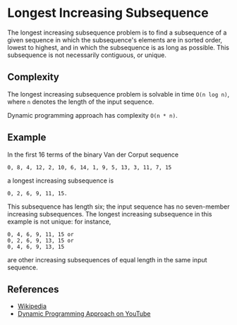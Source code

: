 # Longest Increasing Subsequence

The longest increasing subsequence problem is to find a subsequence of a 
given sequence in which the subsequence's elements are in sorted order, 
lowest to highest, and in which the subsequence is as long as possible. 
This subsequence is not necessarily contiguous, or unique. 

## Complexity

The longest increasing subsequence problem is solvable in 
time `O(n log n)`, where `n` denotes the length of the input sequence.

Dynamic programming approach has complexity `O(n * n)`.

## Example

In the first 16 terms of the binary Van der Corput sequence

```
0, 8, 4, 12, 2, 10, 6, 14, 1, 9, 5, 13, 3, 11, 7, 15
```

a longest increasing subsequence is

```
0, 2, 6, 9, 11, 15.
```

This subsequence has length six; 
the input sequence has no seven-member increasing subsequences. 
The longest increasing subsequence in this example is not unique: for 
instance,

```
0, 4, 6, 9, 11, 15 or
0, 2, 6, 9, 13, 15 or
0, 4, 6, 9, 13, 15
```

are other increasing subsequences of equal length in the same 
input sequence.

## References

- [Wikipedia](https://en.wikipedia.org/wiki/Longest_increasing_subsequence)
- [Dynamic Programming Approach on YouTube](https://www.youtube.com/watch?v=CE2b_-XfVDk&list=PLLXdhg_r2hKA7DPDsunoDZ-Z769jWn4R8)
